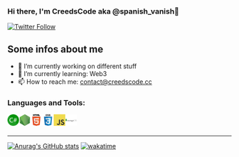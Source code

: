 ### Hi there, I'm CreedsCode aka @spanish_vanish👋
[![Twitter Follow](https://img.shields.io/twitter/follow/spanish_vanish?color=1DA1F2&logo=twitter&style=for-the-badge)](https://twitter.com/intent/follow?original_referer=https%3A%2F%2Fgithub.com%2FCreedsCode&screen_name=spanish_vanish)

## Some infos about me
- 🔭 I’m currently working on different stuff
- 🌱 I’m currently learning: Web3
- 📫 How to reach me: contact@creedscode.cc

### Languages and Tools:
<img align="left" alt="C#" width="26px" src="https://raw.githubusercontent.com/github/explore/master/topics/csharp/csharp.png" />
<img align="left" alt="Node.js" width="26px" src="https://raw.githubusercontent.com/github/explore/80688e429a7d4ef2fca1e82350fe8e3517d3494d/topics/nodejs/nodejs.png" />
<img align="left" alt="HTML5" width="26px" src="https://raw.githubusercontent.com/github/explore/80688e429a7d4ef2fca1e82350fe8e3517d3494d/topics/html/html.png" />
<img align="left" alt="CSS3" width="26px" src="https://raw.githubusercontent.com/github/explore/80688e429a7d4ef2fca1e82350fe8e3517d3494d/topics/css/css.png" />
<img align="left" alt="JavaScript" width="26px" src="https://raw.githubusercontent.com/github/explore/80688e429a7d4ef2fca1e82350fe8e3517d3494d/topics/javascript/javascript.png" />
<img align="left" alt="MongoDB" width="26px" src="https://raw.githubusercontent.com/github/explore/80688e429a7d4ef2fca1e82350fe8e3517d3494d/topics/mongodb/mongodb.png" />
<br />
<br />

---

[![Anurag's GitHub stats](https://github-readme-stats.vercel.app/api?username=creedscode)](https://github.com/anuraghazra/github-readme-stats)
[![wakatime](https://wakatime.com/badge/user/9e1925f3-de10-44e6-8f56-678f07860667.svg)](https://wakatime.com/@9e1925f3-de10-44e6-8f56-678f07860667)



